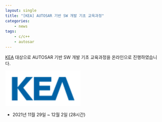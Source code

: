 ```yaml
---
layout: single
title: "[KEA] AUTOSAR 기반 SW 개발 기초 교육과정"
categories: 
    - news
tags: 
    - c/c++
    - autosar
---
```


[KEA](https://www.gokea.org/) 대상으로 AUTOSAR 기반 SW 개발 기초 교육과정을 온라인으로 진행하였습니다.

![KEA logo](/assets/img/post/kea_logo.png)

- 2021년 11월 29일 ~ 12월 2일 (28시간)




